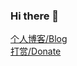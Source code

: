 ### Hi there 👋

<!--
**lxgw/lxgw** is a ✨ _special_ ✨ repository because its `README.md` (this file) appears on your GitHub profile.

Here are some ideas to get you started:

- 🔭 I’m currently working on ...
- 🌱 I’m currently learning ...
- 👯 I’m looking to collaborate on ...
- 🤔 I’m looking for help with ...
- 💬 Ask me about ...
- 📫 How to reach me: ...
- 😄 Pronouns: ...
- ⚡ Fun fact: ...
-->

[个人博客/Blog](https://lxgw.github.io)  
[打赏/Donate](https://github.com/lxgw/lxgw/blob/main/Donate.md)
